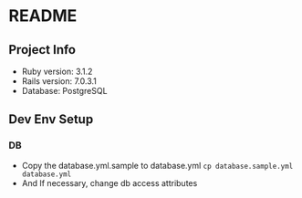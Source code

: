 # README

## Project Info
* Ruby version: 3.1.2
* Rails version: 7.0.3.1
* Database: PostgreSQL

## Dev Env Setup
### DB
- Copy the database.yml.sample to database.yml `cp database.sample.yml database.yml`
- And If necessary, change db access attributes


